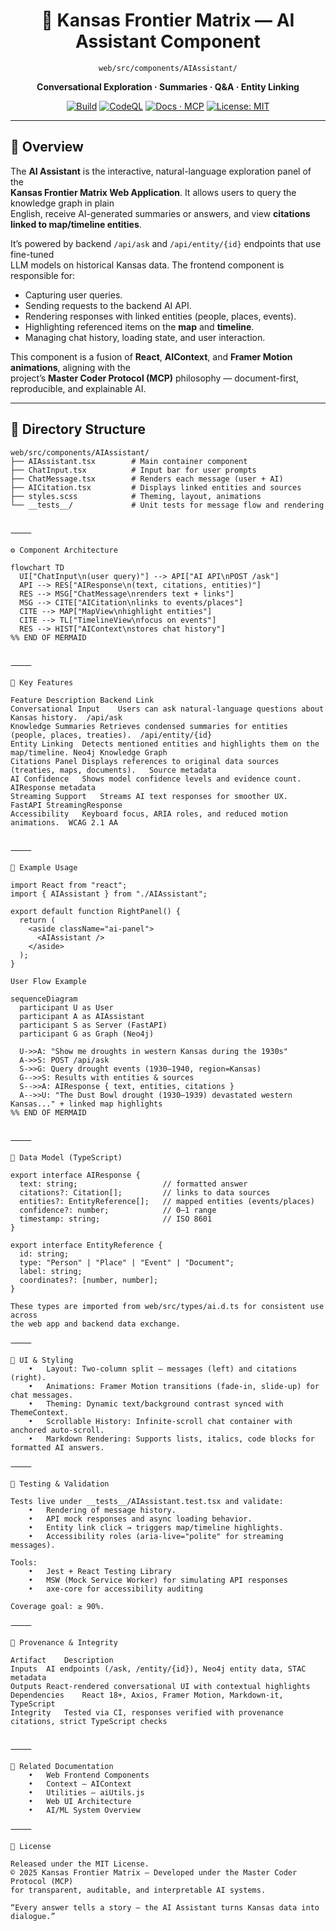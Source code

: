 <div align="center">

# 🤖 Kansas Frontier Matrix — AI Assistant Component  
`web/src/components/AIAssistant/`

**Conversational Exploration · Summaries · Q&A · Entity Linking**

[![Build](https://img.shields.io/github/actions/workflow/status/bartytime4life/Kansas-Frontier-Matrix/ci.yml?label=Build)](../../../../../.github/workflows/ci.yml)
[![CodeQL](https://img.shields.io/github/actions/workflow/status/bartytime4life/Kansas-Frontier-Matrix/codeql.yml?label=CodeQL)](../../../../../.github/workflows/codeql.yml)
[![Docs · MCP](https://img.shields.io/badge/Docs-MCP-green)](../../../../../docs/)
[![License: MIT](https://img.shields.io/badge/License-MIT-blue.svg)](../../../../../LICENSE)

</div>

---

## 🧭 Overview

The **AI Assistant** is the interactive, natural-language exploration panel of the  
**Kansas Frontier Matrix Web Application**. It allows users to query the knowledge graph in plain  
English, receive AI-generated summaries or answers, and view **citations linked to map/timeline entities**.

It’s powered by backend `/api/ask` and `/api/entity/{id}` endpoints that use fine-tuned  
LLM models on historical Kansas data. The frontend component is responsible for:

- Capturing user queries.  
- Sending requests to the backend AI API.  
- Rendering responses with linked entities (people, places, events).  
- Highlighting referenced items on the **map** and **timeline**.  
- Managing chat history, loading state, and user interaction.  

This component is a fusion of **React**, **AIContext**, and **Framer Motion animations**, aligning with the  
project’s **Master Coder Protocol (MCP)** philosophy — document-first, reproducible, and explainable AI.

---

## 🧱 Directory Structure

```text
web/src/components/AIAssistant/
├── AIAssistant.tsx        # Main container component
├── ChatInput.tsx          # Input bar for user prompts
├── ChatMessage.tsx        # Renders each message (user + AI)
├── AICitation.tsx         # Displays linked entities and sources
├── styles.scss            # Theming, layout, animations
└── __tests__/             # Unit tests for message flow and rendering


⸻

⚙️ Component Architecture

flowchart TD
  UI["ChatInput\n(user query)"] --> API["AI API\nPOST /ask"]
  API --> RES["AIResponse\n(text, citations, entities)"]
  RES --> MSG["ChatMessage\nrenders text + links"]
  MSG --> CITE["AICitation\nlinks to events/places"]
  CITE --> MAP["MapView\nhighlight entities"]
  CITE --> TL["TimelineView\nfocus on events"]
  RES --> HIST["AIContext\nstores chat history"]
%% END OF MERMAID


⸻

🧩 Key Features

Feature	Description	Backend Link
Conversational Input	Users can ask natural-language questions about Kansas history.	/api/ask
Knowledge Summaries	Retrieves condensed summaries for entities (people, places, treaties).	/api/entity/{id}
Entity Linking	Detects mentioned entities and highlights them on the map/timeline.	Neo4j Knowledge Graph
Citations Panel	Displays references to original data sources (treaties, maps, documents).	Source metadata
AI Confidence	Shows model confidence levels and evidence count.	AIResponse metadata
Streaming Support	Streams AI text responses for smoother UX.	FastAPI StreamingResponse
Accessibility	Keyboard focus, ARIA roles, and reduced motion animations.	WCAG 2.1 AA


⸻

💬 Example Usage

import React from "react";
import { AIAssistant } from "./AIAssistant";

export default function RightPanel() {
  return (
    <aside className="ai-panel">
      <AIAssistant />
    </aside>
  );
}

User Flow Example

sequenceDiagram
  participant U as User
  participant A as AIAssistant
  participant S as Server (FastAPI)
  participant G as Graph (Neo4j)

  U->>A: "Show me droughts in western Kansas during the 1930s"
  A->>S: POST /api/ask
  S->>G: Query drought events (1930–1940, region=Kansas)
  G-->>S: Results with entities & sources
  S-->>A: AIResponse { text, entities, citations }
  A-->>U: "The Dust Bowl drought (1930–1939) devastated western Kansas..." + linked map highlights
%% END OF MERMAID


⸻

🧠 Data Model (TypeScript)

export interface AIResponse {
  text: string;                   // formatted answer
  citations?: Citation[];         // links to data sources
  entities?: EntityReference[];   // mapped entities (events/places)
  confidence?: number;            // 0–1 range
  timestamp: string;              // ISO 8601
}

export interface EntityReference {
  id: string;
  type: "Person" | "Place" | "Event" | "Document";
  label: string;
  coordinates?: [number, number];
}

These types are imported from web/src/types/ai.d.ts for consistent use across
the web app and backend data exchange.

⸻

🎨 UI & Styling
	•	Layout: Two-column split — messages (left) and citations (right).
	•	Animations: Framer Motion transitions (fade-in, slide-up) for chat messages.
	•	Theming: Dynamic text/background contrast synced with ThemeContext.
	•	Scrollable History: Infinite-scroll chat container with anchored auto-scroll.
	•	Markdown Rendering: Supports lists, italics, code blocks for formatted AI answers.

⸻

🧪 Testing & Validation

Tests live under __tests__/AIAssistant.test.tsx and validate:
	•	Rendering of message history.
	•	API mock responses and async loading behavior.
	•	Entity link click → triggers map/timeline highlights.
	•	Accessibility roles (aria-live="polite" for streaming messages).

Tools:
	•	Jest + React Testing Library
	•	MSW (Mock Service Worker) for simulating API responses
	•	axe-core for accessibility auditing

Coverage goal: ≥ 90%.

⸻

🧾 Provenance & Integrity

Artifact	Description
Inputs	AI endpoints (/ask, /entity/{id}), Neo4j entity data, STAC metadata
Outputs	React-rendered conversational UI with contextual highlights
Dependencies	React 18+, Axios, Framer Motion, Markdown-it, TypeScript
Integrity	Tested via CI, responses verified with provenance citations, strict TypeScript checks


⸻

🔗 Related Documentation
	•	Web Frontend Components
	•	Context — AIContext
	•	Utilities — aiUtils.js
	•	Web UI Architecture
	•	AI/ML System Overview

⸻

📜 License

Released under the MIT License.
© 2025 Kansas Frontier Matrix — Developed under the Master Coder Protocol (MCP)
for transparent, auditable, and interpretable AI systems.

“Every answer tells a story — the AI Assistant turns Kansas data into dialogue.”

